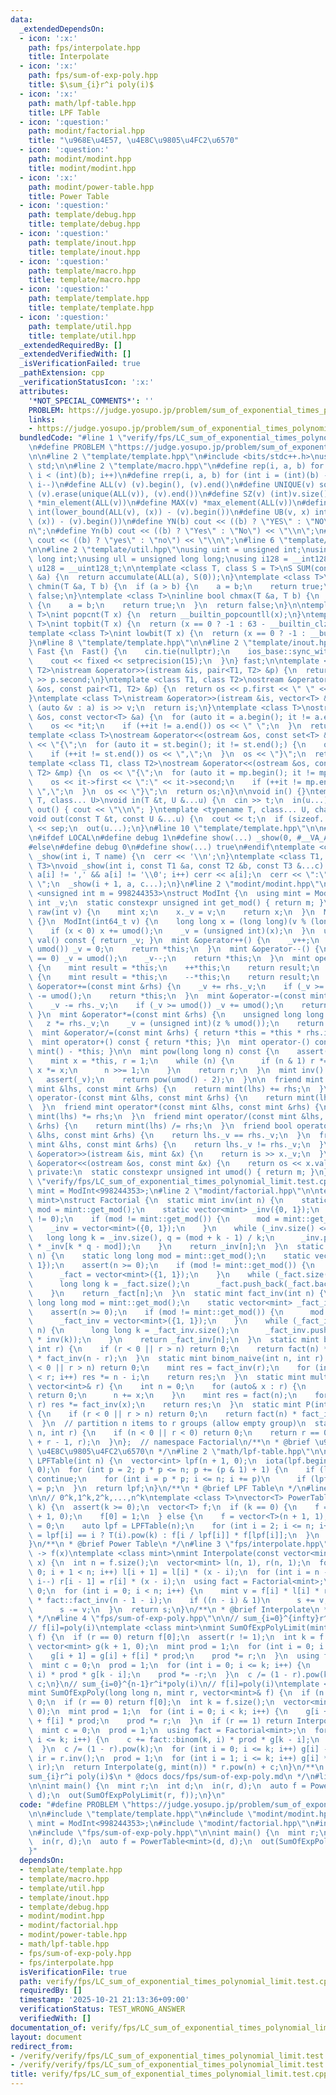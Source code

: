 ```yaml
---
data:
  _extendedDependsOn:
  - icon: ':x:'
    path: fps/interpolate.hpp
    title: Interpolate
  - icon: ':x:'
    path: fps/sum-of-exp-poly.hpp
    title: $\sum_{i}r^i poly(i)$
  - icon: ':x:'
    path: math/lpf-table.hpp
    title: LPF Table
  - icon: ':question:'
    path: modint/factorial.hpp
    title: "\u968E\u4E57, \u4E8C\u9805\u4FC2\u6570"
  - icon: ':question:'
    path: modint/modint.hpp
    title: modint/modint.hpp
  - icon: ':x:'
    path: modint/power-table.hpp
    title: Power Table
  - icon: ':question:'
    path: template/debug.hpp
    title: template/debug.hpp
  - icon: ':question:'
    path: template/inout.hpp
    title: template/inout.hpp
  - icon: ':question:'
    path: template/macro.hpp
    title: template/macro.hpp
  - icon: ':question:'
    path: template/template.hpp
    title: template/template.hpp
  - icon: ':question:'
    path: template/util.hpp
    title: template/util.hpp
  _extendedRequiredBy: []
  _extendedVerifiedWith: []
  _isVerificationFailed: true
  _pathExtension: cpp
  _verificationStatusIcon: ':x:'
  attributes:
    '*NOT_SPECIAL_COMMENTS*': ''
    PROBLEM: https://judge.yosupo.jp/problem/sum_of_exponential_times_polynomial_limit
    links:
    - https://judge.yosupo.jp/problem/sum_of_exponential_times_polynomial_limit
  bundledCode: "#line 1 \"verify/fps/LC_sum_of_exponential_times_polynomial_limit.test.cpp\"\
    \n#define PROBLEM \"https://judge.yosupo.jp/problem/sum_of_exponential_times_polynomial_limit\"\
    \n\n#line 2 \"template/template.hpp\"\n#include <bits/stdc++.h>\nusing namespace\
    \ std;\n\n#line 2 \"template/macro.hpp\"\n#define rep(i, a, b) for (int i = (a);\
    \ i < (int)(b); i++)\n#define rrep(i, a, b) for (int i = (int)(b) - 1; i >= (a);\
    \ i--)\n#define ALL(v) (v).begin(), (v).end()\n#define UNIQUE(v) sort(ALL(v)),\
    \ (v).erase(unique(ALL(v)), (v).end())\n#define SZ(v) (int)v.size()\n#define MIN(v)\
    \ *min_element(ALL(v))\n#define MAX(v) *max_element(ALL(v))\n#define LB(v, x)\
    \ int(lower_bound(ALL(v), (x)) - (v).begin())\n#define UB(v, x) int(upper_bound(ALL(v),\
    \ (x)) - (v).begin())\n#define YN(b) cout << ((b) ? \"YES\" : \"NO\") << \"\\\
    n\";\n#define Yn(b) cout << ((b) ? \"Yes\" : \"No\") << \"\\n\";\n#define yn(b)\
    \ cout << ((b) ? \"yes\" : \"no\") << \"\\n\";\n#line 6 \"template/template.hpp\"\
    \n\n#line 2 \"template/util.hpp\"\nusing uint = unsigned int;\nusing ll = long\
    \ long int;\nusing ull = unsigned long long;\nusing i128 = __int128_t;\nusing\
    \ u128 = __uint128_t;\n\ntemplate <class T, class S = T>\nS SUM(const vector<T>\
    \ &a) {\n  return accumulate(ALL(a), S(0));\n}\ntemplate <class T>\ninline bool\
    \ chmin(T &a, T b) {\n  if (a > b) {\n    a = b;\n    return true;\n  }\n  return\
    \ false;\n}\ntemplate <class T>\ninline bool chmax(T &a, T b) {\n  if (a < b)\
    \ {\n    a = b;\n    return true;\n  }\n  return false;\n}\n\ntemplate <class\
    \ T>\nint popcnt(T x) {\n  return __builtin_popcountll(x);\n}\ntemplate <class\
    \ T>\nint topbit(T x) {\n  return (x == 0 ? -1 : 63 - __builtin_clzll(x));\n}\n\
    template <class T>\nint lowbit(T x) {\n  return (x == 0 ? -1 : __builtin_ctzll(x));\n\
    }\n#line 8 \"template/template.hpp\"\n\n#line 2 \"template/inout.hpp\"\nstruct\
    \ Fast {\n  Fast() {\n    cin.tie(nullptr);\n    ios_base::sync_with_stdio(false);\n\
    \    cout << fixed << setprecision(15);\n  }\n} fast;\n\ntemplate <class T1, class\
    \ T2>\nistream &operator>>(istream &is, pair<T1, T2> &p) {\n  return is >> p.first\
    \ >> p.second;\n}\ntemplate <class T1, class T2>\nostream &operator<<(ostream\
    \ &os, const pair<T1, T2> &p) {\n  return os << p.first << \" \" << p.second;\n\
    }\ntemplate <class T>\nistream &operator>>(istream &is, vector<T> &a) {\n  for\
    \ (auto &v : a) is >> v;\n  return is;\n}\ntemplate <class T>\nostream &operator<<(ostream\
    \ &os, const vector<T> &a) {\n  for (auto it = a.begin(); it != a.end();) {\n\
    \    os << *it;\n    if (++it != a.end()) os << \" \";\n  }\n  return os;\n}\n\
    template <class T>\nostream &operator<<(ostream &os, const set<T> &st) {\n  os\
    \ << \"{\";\n  for (auto it = st.begin(); it != st.end();) {\n    os << *it;\n\
    \    if (++it != st.end()) os << \",\";\n  }\n  os << \"}\";\n  return os;\n}\n\
    template <class T1, class T2>\nostream &operator<<(ostream &os, const map<T1,\
    \ T2> &mp) {\n  os << \"{\";\n  for (auto it = mp.begin(); it != mp.end();) {\n\
    \    os << it->first << \":\" << it->second;\n    if (++it != mp.end()) os <<\
    \ \",\";\n  }\n  os << \"}\";\n  return os;\n}\n\nvoid in() {}\ntemplate <typename\
    \ T, class... U>\nvoid in(T &t, U &...u) {\n  cin >> t;\n  in(u...);\n}\nvoid\
    \ out() { cout << \"\\n\"; }\ntemplate <typename T, class... U, char sep = ' '>\n\
    void out(const T &t, const U &...u) {\n  cout << t;\n  if (sizeof...(u)) cout\
    \ << sep;\n  out(u...);\n}\n#line 10 \"template/template.hpp\"\n\n#line 2 \"template/debug.hpp\"\
    \n#ifdef LOCAL\n#define debug 1\n#define show(...) _show(0, #__VA_ARGS__, __VA_ARGS__)\n\
    #else\n#define debug 0\n#define show(...) true\n#endif\ntemplate <class T>\nvoid\
    \ _show(int i, T name) {\n  cerr << '\\n';\n}\ntemplate <class T1, class T2, class...\
    \ T3>\nvoid _show(int i, const T1 &a, const T2 &b, const T3 &...c) {\n  for (;\
    \ a[i] != ',' && a[i] != '\\0'; i++) cerr << a[i];\n  cerr << \":\" << b << \"\
    \ \";\n  _show(i + 1, a, c...);\n}\n#line 2 \"modint/modint.hpp\"\n\ntemplate\
    \ <unsigned int m = 998244353>\nstruct ModInt {\n  using mint = ModInt;\n  unsigned\
    \ int _v;\n  static constexpr unsigned int get_mod() { return m; }\n  static mint\
    \ raw(int v) {\n    mint x;\n    x._v = v;\n    return x;\n  }\n  ModInt() : _v(0)\
    \ {}\n  ModInt(int64_t v) {\n    long long x = (long long)(v % (long long)(umod()));\n\
    \    if (x < 0) x += umod();\n    _v = (unsigned int)(x);\n  }\n  unsigned int\
    \ val() const { return _v; }\n  mint &operator++() {\n    _v++;\n    if (_v ==\
    \ umod()) _v = 0;\n    return *this;\n  }\n  mint &operator--() {\n    if (_v\
    \ == 0) _v = umod();\n    _v--;\n    return *this;\n  }\n  mint operator++(int)\
    \ {\n    mint result = *this;\n    ++*this;\n    return result;\n  }\n  mint operator--(int)\
    \ {\n    mint result = *this;\n    --*this;\n    return result;\n  }\n\n  mint\
    \ &operator+=(const mint &rhs) {\n    _v += rhs._v;\n    if (_v >= umod()) _v\
    \ -= umod();\n    return *this;\n  }\n  mint &operator-=(const mint &rhs) {\n\
    \    _v -= rhs._v;\n    if (_v >= umod()) _v += umod();\n    return *this;\n \
    \ }\n  mint &operator*=(const mint &rhs) {\n    unsigned long long z = _v;\n \
    \   z *= rhs._v;\n    _v = (unsigned int)(z % umod());\n    return *this;\n  }\n\
    \  mint &operator/=(const mint &rhs) { return *this = *this * rhs.inv(); }\n\n\
    \  mint operator+() const { return *this; }\n  mint operator-() const { return\
    \ mint() - *this; }\n\n  mint pow(long long n) const {\n    assert(0 <= n);\n\
    \    mint x = *this, r = 1;\n    while (n) {\n      if (n & 1) r *= x;\n     \
    \ x *= x;\n      n >>= 1;\n    }\n    return r;\n  }\n  mint inv() const {\n \
    \   assert(_v);\n    return pow(umod() - 2);\n  }\n\n  friend mint operator+(const\
    \ mint &lhs, const mint &rhs) {\n    return mint(lhs) += rhs;\n  }\n  friend mint\
    \ operator-(const mint &lhs, const mint &rhs) {\n    return mint(lhs) -= rhs;\n\
    \  }\n  friend mint operator*(const mint &lhs, const mint &rhs) {\n    return\
    \ mint(lhs) *= rhs;\n  }\n  friend mint operator/(const mint &lhs, const mint\
    \ &rhs) {\n    return mint(lhs) /= rhs;\n  }\n  friend bool operator==(const mint\
    \ &lhs, const mint &rhs) {\n    return lhs._v == rhs._v;\n  }\n  friend bool operator!=(const\
    \ mint &lhs, const mint &rhs) {\n    return lhs._v != rhs._v;\n  }\n  friend istream\
    \ &operator>>(istream &is, mint &x) {\n    return is >> x._v;\n  }\n  friend ostream\
    \ &operator<<(ostream &os, const mint &x) {\n    return os << x.val();\n  }\n\n\
    \ private:\n  static constexpr unsigned int umod() { return m; }\n};\n#line 5\
    \ \"verify/fps/LC_sum_of_exponential_times_polynomial_limit.test.cpp\"\nusing\
    \ mint = ModInt<998244353>;\n#line 2 \"modint/factorial.hpp\"\n\ntemplate <class\
    \ mint>\nstruct Factorial {\n  static mint inv(int n) {\n    static long long\
    \ mod = mint::get_mod();\n    static vector<mint> _inv({0, 1});\n    assert(n\
    \ != 0);\n    if (mod != mint::get_mod()) {\n      mod = mint::get_mod();\n  \
    \    _inv = vector<mint>({0, 1});\n    }\n    while (_inv.size() <= n) {\n   \
    \   long long k = _inv.size(), q = (mod + k - 1) / k;\n      _inv.push_back(q\
    \ * _inv[k * q - mod]);\n    }\n    return _inv[n];\n  }\n  static mint fact(int\
    \ n) {\n    static long long mod = mint::get_mod();\n    static vector<mint> _fact({1,\
    \ 1});\n    assert(n >= 0);\n    if (mod != mint::get_mod()) {\n      mod = mint::get_mod();\n\
    \      _fact = vector<mint>({1, 1});\n    }\n    while (_fact.size() <= n) {\n\
    \      long long k = _fact.size();\n      _fact.push_back(_fact.back() * k);\n\
    \    }\n    return _fact[n];\n  }\n  static mint fact_inv(int n) {\n    static\
    \ long long mod = mint::get_mod();\n    static vector<mint> _fact_inv({1, 1});\n\
    \    assert(n >= 0);\n    if (mod != mint::get_mod()) {\n      mod = mint::get_mod();\n\
    \      _fact_inv = vector<mint>({1, 1});\n    }\n    while (_fact_inv.size() <=\
    \ n) {\n      long long k = _fact_inv.size();\n      _fact_inv.push_back(_fact_inv.back()\
    \ * inv(k));\n    }\n    return _fact_inv[n];\n  }\n  static mint binom(int n,\
    \ int r) {\n    if (r < 0 || r > n) return 0;\n    return fact(n) * fact_inv(r)\
    \ * fact_inv(n - r);\n  }\n  static mint binom_naive(int n, int r) {\n    if (r\
    \ < 0 || r > n) return 0;\n    mint res = fact_inv(r);\n    for (int i = 0; i\
    \ < r; i++) res *= n - i;\n    return res;\n  }\n  static mint multinom(const\
    \ vector<int>& r) {\n    int n = 0;\n    for (auto& x : r) {\n      if (x < 0)\
    \ return 0;\n      n += x;\n    }\n    mint res = fact(n);\n    for (auto& x :\
    \ r) res *= fact_inv(x);\n    return res;\n  }\n  static mint P(int n, int r)\
    \ {\n    if (r < 0 || r > n) return 0;\n    return fact(n) * fact_inv(n - r);\n\
    \  }\n  // partition n items to r groups (allow empty group)\n  static mint H(int\
    \ n, int r) {\n    if (n < 0 || r < 0) return 0;\n    return r == 0 ? 1 : binom(n\
    \ + r - 1, r);\n  }\n};  // namespace Factorial\n/**\n * @brief \u968E\u4E57,\
    \ \u4E8C\u9805\u4FC2\u6570\n */\n#line 2 \"math/lpf-table.hpp\"\n\nvector<int>\
    \ LPFTable(int n) {\n  vector<int> lpf(n + 1, 0);\n  iota(lpf.begin(), lpf.end(),\
    \ 0);\n  for (int p = 2; p * p <= n; p += (p & 1) + 1) {\n    if (lpf[p] != p)\
    \ continue;\n    for (int i = p * p; i <= n; i += p)\n      if (lpf[i] == i) lpf[i]\
    \ = p;\n  }\n  return lpf;\n}\n/**\n * @brief LPF Table\n */\n#line 3 \"modint/power-table.hpp\"\
    \n\n// 0^k,1^k,2^k,...,n^k\ntemplate <class T>\nvector<T> PowerTable(int n, int\
    \ k) {\n  assert(k >= 0);\n  vector<T> f;\n  if (k == 0) {\n    f = vector<T>(n\
    \ + 1, 0);\n    f[0] = 1;\n  } else {\n    f = vector<T>(n + 1, 1);\n    f[0]\
    \ = 0;\n    auto lpf = LPFTable(n);\n    for (int i = 2; i <= n; i++)\n      f[i]\
    \ = lpf[i] == i ? T(i).pow(k) : f[i / lpf[i]] * f[lpf[i]];\n  }\n  return f;\n\
    }\n/**\n * @brief Power Table\n */\n#line 3 \"fps/interpolate.hpp\"\n\n// f(0),f(1),...,f(n-1)\
    \ -> f(x)\ntemplate <class mint>\nmint Interpolate(const vector<mint>& f, mint\
    \ x) {\n  int n = f.size();\n  vector<mint> l(n, 1), r(n, 1);\n  for (int i =\
    \ 0; i + 1 < n; i++) l[i + 1] = l[i] * (x - i);\n  for (int i = n - 1; i > 0;\
    \ i--) r[i - 1] = r[i] * (x - i);\n  using fact = Factorial<mint>;\n  mint s =\
    \ 0;\n  for (int i = 0; i < n; i++) {\n    mint v = f[i] * l[i] * r[i] * fact::fact_inv(i)\
    \ * fact::fact_inv(n - 1 - i);\n    if ((n - i) & 1)\n      s += v;\n    else\n\
    \      s -= v;\n  }\n  return s;\n}\n/**\n * @brief Interpolate\n * @docs docs/fps/interpolate.md\n\
    \ */\n#line 4 \"fps/sum-of-exp-poly.hpp\"\n\n// sum_{i=0}^{infty}r^i*poly(i)\n\
    // f[i]=poly(i)\ntemplate <class mint>\nmint SumOfExpPolyLimit(mint r, vector<mint>&\
    \ f) {\n  if (r == 0) return f[0];\n  assert(r != 1);\n  int k = f.size();\n \
    \ vector<mint> g(k + 1, 0);\n  mint prod = 1;\n  for (int i = 0; i < k; i++) {\n\
    \    g[i + 1] = g[i] + f[i] * prod;\n    prod *= r;\n  }\n  using fact = Factorial<mint>;\n\
    \  mint c = 0;\n  prod = 1;\n  for (int i = 0; i <= k; i++) {\n    c += fact::binom(k,\
    \ i) * prod * g[k - i];\n    prod *= -r;\n  }\n  c /= (1 - r).pow(k);\n  return\
    \ c;\n}\n// sum_{i=0}^{n-1}r^i*poly(i)\n// f[i]=poly(i)\ntemplate <class mint>\n\
    mint SumOfExpPoly(long long n, mint r, vector<mint>& f) {\n  if (n <= 0) return\
    \ 0;\n  if (r == 0) return f[0];\n  int k = f.size();\n  vector<mint> g(k + 1,\
    \ 0);\n  mint prod = 1;\n  for (int i = 0; i < k; i++) {\n    g[i + 1] = g[i]\
    \ + f[i] * prod;\n    prod *= r;\n  }\n  if (r == 1) return Interpolate(g, mint(n));\n\
    \  mint c = 0;\n  prod = 1;\n  using fact = Factorial<mint>;\n  for (int i = 0;\
    \ i <= k; i++) {\n    c += fact::binom(k, i) * prod * g[k - i];\n    prod *= -r;\n\
    \  }\n  c /= (1 - r).pow(k);\n  for (int i = 0; i <= k; i++) g[i] -= c;\n  mint\
    \ ir = r.inv();\n  prod = 1;\n  for (int i = 1; i <= k; i++) g[i] *= (prod *=\
    \ ir);\n  return Interpolate(g, mint(n)) * r.pow(n) + c;\n}\n/**\n * @brief $\\\
    sum_{i}r^i poly(i)$\n * @docs docs/fps/sum-of-exp-poly.md\n */\n#line 9 \"verify/fps/LC_sum_of_exponential_times_polynomial_limit.test.cpp\"\
    \n\nint main() {\n  mint r;\n  int d;\n  in(r, d);\n  auto f = PowerTable<mint>(d,\
    \ d);\n  out(SumOfExpPolyLimit(r, f));\n}\n"
  code: "#define PROBLEM \"https://judge.yosupo.jp/problem/sum_of_exponential_times_polynomial_limit\"\
    \n\n#include \"template/template.hpp\"\n#include \"modint/modint.hpp\"\nusing\
    \ mint = ModInt<998244353>;\n#include \"modint/factorial.hpp\"\n#include \"modint/power-table.hpp\"\
    \n#include \"fps/sum-of-exp-poly.hpp\"\n\nint main() {\n  mint r;\n  int d;\n\
    \  in(r, d);\n  auto f = PowerTable<mint>(d, d);\n  out(SumOfExpPolyLimit(r, f));\n\
    }"
  dependsOn:
  - template/template.hpp
  - template/macro.hpp
  - template/util.hpp
  - template/inout.hpp
  - template/debug.hpp
  - modint/modint.hpp
  - modint/factorial.hpp
  - modint/power-table.hpp
  - math/lpf-table.hpp
  - fps/sum-of-exp-poly.hpp
  - fps/interpolate.hpp
  isVerificationFile: true
  path: verify/fps/LC_sum_of_exponential_times_polynomial_limit.test.cpp
  requiredBy: []
  timestamp: '2025-10-21 21:13:36+09:00'
  verificationStatus: TEST_WRONG_ANSWER
  verifiedWith: []
documentation_of: verify/fps/LC_sum_of_exponential_times_polynomial_limit.test.cpp
layout: document
redirect_from:
- /verify/verify/fps/LC_sum_of_exponential_times_polynomial_limit.test.cpp
- /verify/verify/fps/LC_sum_of_exponential_times_polynomial_limit.test.cpp.html
title: verify/fps/LC_sum_of_exponential_times_polynomial_limit.test.cpp
---
```

